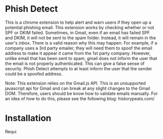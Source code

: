 # Phish Detect
This is a chrome extension to help alert and warn users if they open up a potential phishing email. This extension works by checking whether or not SPF or DKIM failed. Sometimes, in Gmail, even if an email has failed SPF and DKIM, it will not be sent to the spam folder. Instead, it will remain in the user's inbox. There is a valid reason why this may happen. For example, if a company uses a 3rd party emailer, they will need them to spoof the email address to make it appear it came from the 1st party company. However, unlike email that has been sent to spam, gmail does not inform the user that the email is not properly authenticated. This can give a false sense of security. Phish Detect attempts to at least inform the user that the sender could be a spoofed address.

Note: This extension relies on the Gmail.js API. This is an unsupported javascript api for Gmail and can break at any slight changes to the Gmail DOM. Therefore, users should be know how to validate emails manually. For an idea of how to do this, please see the following blog: historypeats.com/<some slug here>


# Installation
Requi
